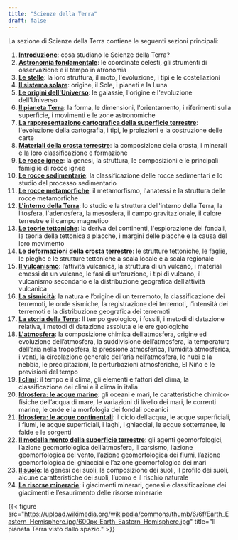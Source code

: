 ```yaml
---
title: "Scienze della Terra"
draft: false
---
```


La sezione di Scienze della Terra contiene le seguenti sezioni principali:

1. **[Introduzione](scienze_della_terra_intro)**: cosa studiano le Scienze della Terra?
2. **[Astronomia fondamentale](astronomia_fondamentale)**: le coordinate celesti, gli strumenti di osservazione e il tempo in atronomia
3. **[Le stelle](stelle)**: la loro struttura, il moto, l'evoluzione, i tipi e le costellazioni
4. **[Il sistema solare](sistema_solare)**: origine, il Sole, i pianeti e la Luna
5. **[Le origini dell'Universo](origini_universo)**: le galassie, l'origine e l'evoluzione dell'Universo
6. **[Il pianeta Terra](pianeta_terra)**: la forma, le dimensioni, l'orientamento, i riferimenti sulla superficie, i movimenti e le zone astronomiche
7. **[La rappresentazione cartografica della superficie terrestre](rappresentazione_cartografica)**: l'evoluzione della cartografia, i tipi, le proiezioni e la costruzione delle carte
8. **[Materiali della crosta terrestre](materiali_crosta)**: la composizione della crosta, i minerali e la loro classificazione e formazione
9. **[Le rocce ignee](rocce_ignee)**: la genesi, la struttura, le composizioni e le principali famiglie di rocce ignee
10. **[Le rocce sedimentarie](rocce_sedimentarie)**: la classificazione delle rocce sedimentari e lo studio del processo sedimentario
11. **[Le rocce metamorfiche](rocce_metamorfiche)**: il metamorfismo, l'anatessi e la struttura delle rocce metamorfiche
12. **[L'interno della Terra](interno_terra)**: lo studio e la struttura dell'interno della Terra, la litosfera, l'adenosfera, la mesosfera, il campo gravitazionale, il calore terrestre e il campo magnetico
13. **[Le teorie tettoniche](teorie_tettoniche)**: la deriva dei continenti, l'esplorazione dei fondali, la teoria della tettonica a placche, i margini delle placche e la causa del loro movimento
14. **[Le deformazioni della crosta terrestre](deformazioni_crosta)**: le strutture tettoniche, le faglie, le pieghe e le strutture tettoniche a scala locale e a scala regionale
15. **[Il vulcanismo](vulcanismo)**: l’attività vulcanica, la struttura di un vulcano, i materiali emessi da un vulcano, le fasi di un’eruzione, i tipi di vulcano, il vulcanismo secondario e la distribuzione geografica dell’attività vulcanica
16. **[La sismicità](sismicita)**: la natura e l’origine di un terremoto, la classificazione dei terremoti, le onde sismiche, la registrazione dei terremoti, l’intensità dei terremoti e la distribuzione geografica dei terremoti
17. **[La storia della Terra](storia_terra)**: Il tempo geologico, i fossili, i metodi di datazione relativa, i metodi di datazione assoluta e le ere geologiche
18. **[L'atmosfera](atmosfera)**: la composizione chimica dell’atmosfera, origine ed evoluzione dell’atmosfera,  la suddivisione dell’atmosfera, la temperatura dell’aria nella troposfera, la pressione atmosferica, l’umidità atmosferica, i venti, la circolazione generale dell’aria nell’atmosfera, le nubi e la nebbia, le precipitazioni, le perturbazioni atmosferiche, El Niño e le previsioni del tempo
19. **[I climi](climi)**: il tempo e il clima, gli elementi e fattori del clima, la classificazione dei climi e il clima in italia
20. **[Idrosfera: le acque marine](idrosfera_mare)**: gli oceani e mari, le caratteristiche chimico-fisiche dell’acqua di mare, le variazioni di livello dei mari, le correnti marine, le onde e la morfologia dei fondali oceanici
21. **[Idrosfera: le acque continentali](idrosfera_fiume)**: il ciclo dell’acqua, le acque superficiali, i fiumi, le acque superficiali, i laghi, i ghiacciai, le acque sotterranee, le falde e le sorgenti
22. **[Il modella mento della superficie terrestre](modellamento_superficie)**: gli agenti geomorfologici, l’azione geomorfologica dell’atmosfera, il carsismo, l’azione geomorfologica del vento, l’azione geomorfologica dei fiumi, l’azione geomorfologica dei ghiacciai e l’azione geomorfologica dei mari
23. **[Il suolo](suolo)**: la genesi dei suoli, la composizione dei suoli, il profilo dei suoli, alcune caratteristiche dei suoli, l’uomo e il rischio naturale
24. **[Le risorse minerarie](risorse_minerarie)**: i giacimenti minerari, genesi e classificazione dei giacimenti e l’esaurimento delle risorse minerarie

{{< figure src="https://upload.wikimedia.org/wikipedia/commons/thumb/6/6f/Earth_Eastern_Hemisphere.jpg/600px-Earth_Eastern_Hemisphere.jpg" title="Il pianeta Terra visto dallo spazio." >}}